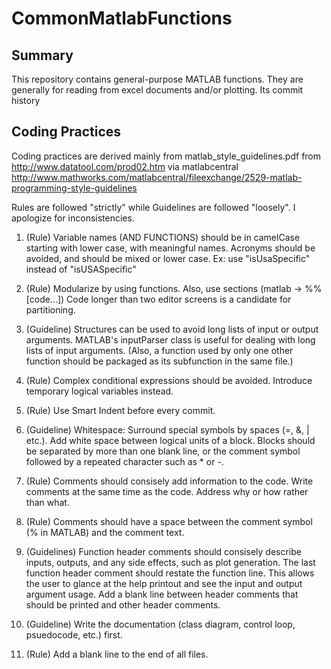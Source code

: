 # CommonMatlabFunctions
## Summary
This repository contains general-purpose MATLAB functions. They are generally for reading from excel 
documents and/or plotting. Its commit history


## Coding Practices
Coding practices are derived mainly from 
	matlab_style_guidelines.pdf from http://www.datatool.com/prod02.htm 
via matlabcentral 
	http://www.mathworks.com/matlabcentral/fileexchange/2529-matlab-programming-style-guidelines

Rules are followed "strictly" while Guidelines are followed "loosely". I apologize for inconsistencies.

1. (Rule) Variable names (AND FUNCTIONS) should be in camelCase starting with lower case, with meaningful names. Acronyms should be avoided, and should be mixed or lower case. Ex: use "isUsaSpecific" instead of "isUSASpecific"

2. (Rule) Modularize by using functions. Also, use sections (matlab -> %%[code...]) Code longer than two editor screens is a candidate for partitioning.

3. (Guideline) Structures can be used to avoid long lists of input or output arguments. MATLAB's inputParser class is useful for dealing with long lists of input arguments. (Also, a function used by only one other function should be packaged as its subfunction in the same file.)

4. (Rule) Complex conditional expressions should be avoided. Introduce temporary logical
variables instead.

5. (Rule) Use Smart Indent before every commit.

6. (Guideline) Whitespace: Surround special symbols by spaces (=, &, | etc.). Add white space between logical units of a block. Blocks should be separated by more than one blank line, or the comment symbol followed by a repeated character such as * or -.

7. (Rule) Comments should consisely add information to the code. Write comments at the same time as the code. Address why or how rather than what.

8. (Rule) Comments should have a space between the comment symbol (% in MATLAB) and the comment text.

9. (Guidelines) Function header comments should consisely describe inputs, outputs, and any side effects, such as plot generation. The last function header comment should restate the function line. This allows the user to glance at the help printout and see the input and output argument usage. Add a blank line between header comments that should be printed and other header comments.

10. (Guideline) Write the documentation (class diagram, control loop, psuedocode, etc.) first.

11. (Rule) Add a blank line to the end of all files.
